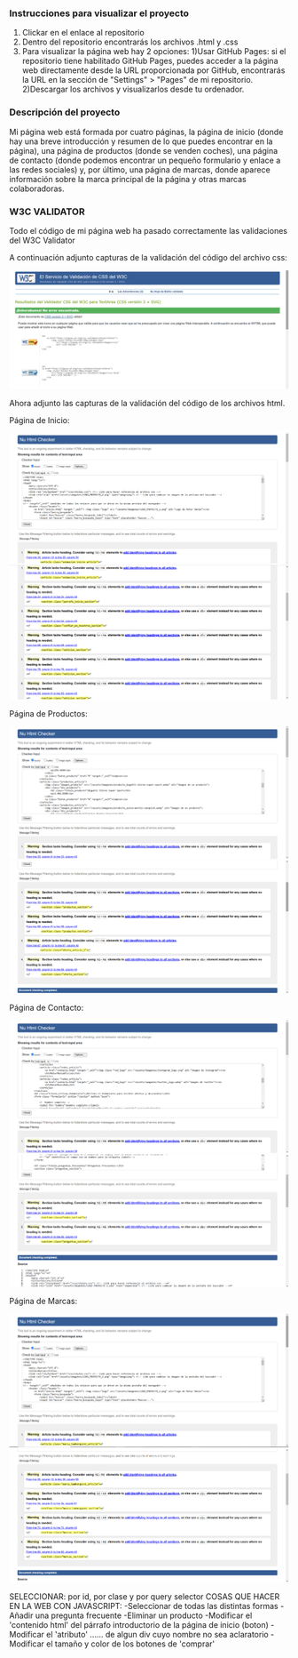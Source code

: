 ### Instrucciones para visualizar el proyecto ###
1) Clickar en el enlace al repositorio
2) Dentro del repositorio encontrarás los archivos .html y .css
3) Para visualizar la página web hay 2 opciones: 
1)Usar GitHub Pages: si el repositorio tiene habilitado GitHub Pages, puedes acceder a la página web directamente desde la URL proporcionada por GitHub, encontrarás la URL en la sección de "Settings" > "Pages" de mi repositorio.
2)Descargar los archivos y visualizarlos desde tu ordenador.
### Descripción del proyecto ###
Mi página web está formada por cuatro páginas, la página de inicio (donde hay una breve introducción y resumen de lo que puedes encontrar en la página), una página de productos (donde se venden coches), una página de contacto (donde podemos encontrar un pequeño formulario y enlace a las redes sociales) y, por último, una página de marcas, donde aparece información sobre la marca principal de la página y otras marcas colaboradoras.
### W3C VALIDATOR ###
Todo el código de mi página web ha pasado correctamente las validaciones del W3C Validator

A continuación adjunto capturas de la validación del código del archivo css:

![img.png](assets/Imagenes_W3CValidador/img.png)

Ahora adjunto las capturas de la validación del código de los archivos html.

Página de Inicio:

![img_1.png](assets/Imagenes_W3CValidador/img_1.png)
![img_2.png](assets/Imagenes_W3CValidador/img_2.png)

Página de Productos:

![img_3.png](assets/Imagenes_W3CValidador/img_3.png)
![img_4.png](assets/Imagenes_W3CValidador/img_4.png)

Página de Contacto:

![img_5.png](assets/Imagenes_W3CValidador/img_5.png)
![img_6.png](assets/Imagenes_W3CValidador/img_6.png)

Página de Marcas:

![img_7.png](assets/Imagenes_W3CValidador/img_7.png)
![img_8.png](assets/Imagenes_W3CValidador/img_8.png)

SELECCIONAR: por id, por clase y por query selector
COSAS QUE HACER EN LA WEB CON JAVASCRIPT:
-Seleccionar de todas las distintas formas
-Añadir una pregunta frecuente
-Eliminar un producto
-Modificar el 'contenido html' del párrafo introductorio de la página de inicio (boton)
-Modificar el 'atributo' ...... de algun div cuyo nombre no sea aclaratorio
-Modificar el tamaño y color de los botones de 'comprar'


